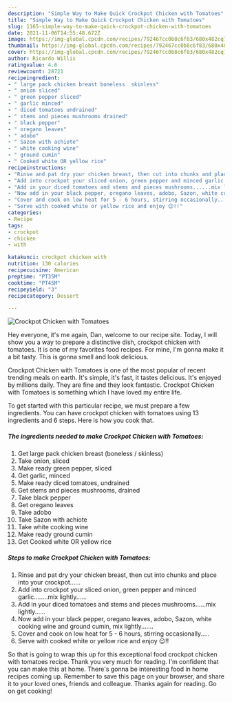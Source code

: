 ```yaml
---
description: "Simple Way to Make Quick Crockpot Chicken with Tomatoes"
title: "Simple Way to Make Quick Crockpot Chicken with Tomatoes"
slug: 1165-simple-way-to-make-quick-crockpot-chicken-with-tomatoes
date: 2021-11-06T14:55:48.672Z
image: https://img-global.cpcdn.com/recipes/792467cc0b8c6f83/680x482cq70/crockpot-chicken-with-tomatoes-recipe-main-photo.jpg
thumbnail: https://img-global.cpcdn.com/recipes/792467cc0b8c6f83/680x482cq70/crockpot-chicken-with-tomatoes-recipe-main-photo.jpg
cover: https://img-global.cpcdn.com/recipes/792467cc0b8c6f83/680x482cq70/crockpot-chicken-with-tomatoes-recipe-main-photo.jpg
author: Ricardo Willis
ratingvalue: 4.6
reviewcount: 28721
recipeingredient:
- " large pack chicken breast boneless  skinless"
- " onion sliced"
- " green pepper sliced"
- " garlic minced"
- " diced tomatoes undrained"
- " stems and pieces mushrooms drained"
- " black pepper"
- " oregano leaves"
- " adobo"
- " Sazon with achiote"
- " white cooking wine"
- " ground cumin"
- " Cooked white OR yellow rice"
recipeinstructions:
- "Rinse and pat dry your chicken breast, then cut into chunks and place into your crockpot......"
- "Add into crockpot your sliced onion, green pepper and minced garlic........mix lightly......"
- "Add in your diced tomatoes and stems and pieces mushrooms......mix lightly......"
- "Now add in your black pepper, oregano leaves, adobo, Sazon, white cooking wine and ground cumin, mix lightly......."
- "Cover and cook on low heat for 5 - 6 hours, stirring occasionally....."
- "Serve with cooked white or yellow rice and enjoy 😉!!"
categories:
- Recipe
tags:
- crockpot
- chicken
- with

katakunci: crockpot chicken with 
nutrition: 130 calories
recipecuisine: American
preptime: "PT35M"
cooktime: "PT45M"
recipeyield: "3"
recipecategory: Dessert

---
```



![Crockpot Chicken with Tomatoes](https://img-global.cpcdn.com/recipes/792467cc0b8c6f83/680x482cq70/crockpot-chicken-with-tomatoes-recipe-main-photo.jpg)

Hey everyone, it's me again, Dan, welcome to our recipe site. Today, I will show you a way to prepare a distinctive dish, crockpot chicken with tomatoes. It is one of my favorites food recipes. For mine, I'm gonna make it a bit tasty. This is gonna smell and look delicious.

Crockpot Chicken with Tomatoes is one of the most popular of recent trending meals on earth. It's simple, it's fast, it tastes delicious. It's enjoyed by millions daily. They are fine and they look fantastic. Crockpot Chicken with Tomatoes is something which I have loved my entire life.




To get started with this particular recipe, we must prepare a few ingredients. You can have crockpot chicken with tomatoes using 13 ingredients and 6 steps. Here is how you cook that.

<!--inarticleads1-->

##### The ingredients needed to make Crockpot Chicken with Tomatoes:

1. Get  large pack chicken breast (boneless / skinless)
1. Take  onion, sliced
1. Make ready  green pepper, sliced
1. Get  garlic, minced
1. Make ready  diced tomatoes, undrained
1. Get  stems and pieces mushrooms, drained
1. Take  black pepper
1. Get  oregano leaves
1. Take  adobo
1. Take  Sazon with achiote
1. Take  white cooking wine
1. Make ready  ground cumin
1. Get  Cooked white OR yellow rice




<!--inarticleads2-->

##### Steps to make Crockpot Chicken with Tomatoes:

1. Rinse and pat dry your chicken breast, then cut into chunks and place into your crockpot......
1. Add into crockpot your sliced onion, green pepper and minced garlic........mix lightly......
1. Add in your diced tomatoes and stems and pieces mushrooms......mix lightly......
1. Now add in your black pepper, oregano leaves, adobo, Sazon, white cooking wine and ground cumin, mix lightly.......
1. Cover and cook on low heat for 5 - 6 hours, stirring occasionally.....
1. Serve with cooked white or yellow rice and enjoy 😉!!




So that is going to wrap this up for this exceptional food crockpot chicken with tomatoes recipe. Thank you very much for reading. I'm confident that you can make this at home. There's gonna be interesting food in home recipes coming up. Remember to save this page on your browser, and share it to your loved ones, friends and colleague. Thanks again for reading. Go on get cooking!
